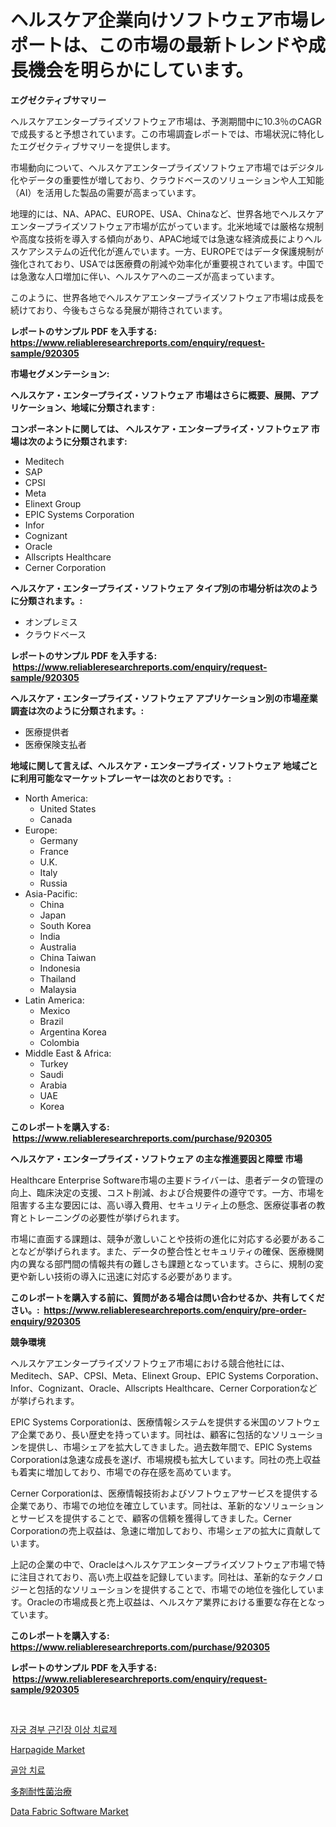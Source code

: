 <p><h1>ヘルスケア企業向けソフトウェア市場レポートは、この市場の最新トレンドや成長機会を明らかにしています。</h1></p><p><strong>エグゼクティブサマリー</strong></p>
<p><p>ヘルスケアエンタープライズソフトウェア市場は、予測期間中に10.3％のCAGRで成長すると予想されています。この市場調査レポートでは、市場状況に特化したエグゼクティブサマリーを提供します。</p><p>市場動向について、ヘルスケアエンタープライズソフトウェア市場ではデジタル化やデータの重要性が増しており、クラウドベースのソリューションや人工知能（AI）を活用した製品の需要が高まっています。</p><p>地理的には、NA、APAC、EUROPE、USA、Chinaなど、世界各地でヘルスケアエンタープライズソフトウェア市場が広がっています。北米地域では厳格な規制や高度な技術を導入する傾向があり、APAC地域では急速な経済成長によりヘルスケアシステムの近代化が進んでいます。一方、EUROPEではデータ保護規制が強化されており、USAでは医療費の削減や効率化が重要視されています。中国では急激な人口増加に伴い、ヘルスケアへのニーズが高まっています。</p><p>このように、世界各地でヘルスケアエンタープライズソフトウェア市場は成長を続けており、今後もさらなる発展が期待されています。</p></p>
<p><strong>レポートのサンプル PDF を入手する: <a href="https://www.reliableresearchreports.com/enquiry/request-sample/920305">https://www.reliableresearchreports.com/enquiry/request-sample/920305</a></strong></p>
<p><strong>市場セグメンテーション:</strong></p>
<p><strong> ヘルスケア・エンタープライズ・ソフトウェア 市場はさらに概要、展開、アプリケーション、地域に分類されます :</strong></p>
<p><strong>コンポーネントに関しては、 ヘルスケア・エンタープライズ・ソフトウェア 市場は次のように分類されます: &nbsp;</strong></p>
<p><ul><li>Meditech</li><li>SAP</li><li>CPSI</li><li>Meta</li><li>Elinext Group</li><li>EPIC Systems Corporation</li><li>Infor</li><li>Cognizant</li><li>Oracle</li><li>Allscripts Healthcare</li><li>Cerner Corporation</li></ul></p>
<p><strong> ヘルスケア・エンタープライズ・ソフトウェア タイプ別の市場分析は次のように分類されます。:</strong></p>
<p><ul><li>オンプレミス</li><li>クラウドベース</li></ul></p>
<p><strong>レポートのサンプル PDF を入手する: &nbsp;<a href="https://www.reliableresearchreports.com/enquiry/request-sample/920305">https://www.reliableresearchreports.com/enquiry/request-sample/920305</a></strong></p>
<p><strong> ヘルスケア・エンタープライズ・ソフトウェア アプリケーション別の市場産業調査は次のように分類されます。:</strong></p>
<p><ul><li>医療提供者</li><li>医療保険支払者</li></ul></p>
<p><strong>地域に関して言えば、ヘルスケア・エンタープライズ・ソフトウェア 地域ごとに利用可能なマーケットプレーヤーは次のとおりです。:</strong></p>
<p><ul>
    <li>
        North America:
        <ul>
            <li>United States</li>
            <li>Canada</li>
        </ul>
    </li>
    <li>
        Europe:
        <ul>
            <li>Germany</li>
            <li>France</li>
            <li>U.K.</li>
            <li>Italy</li>
            <li>Russia</li>
        </ul>
    </li>
    <li>
        Asia-Pacific:
        <ul>
            <li>China</li>
            <li>Japan</li>
            <li>South Korea</li>
            <li>India</li>
            <li>Australia</li>
            <li>China Taiwan</li>
            <li>Indonesia</li>
            <li>Thailand</li>
            <li>Malaysia</li>
        </ul>
    </li>
    <li>
        Latin America:
        <ul>
            <li>Mexico</li>
            <li>Brazil</li>
            <li>Argentina Korea</li>
            <li>Colombia</li>
        </ul>
    </li>
    <li>
        Middle East & Africa:
        <ul>
            <li>Turkey</li>
            <li>Saudi</li>
            <li>Arabia</li>
            <li>UAE</li>
            <li>Korea</li>
        </ul>
    </li>
    </ul></p>
<p><strong>このレポートを購入する: &nbsp;<a href="https://www.reliableresearchreports.com/purchase/920305">https://www.reliableresearchreports.com/purchase/920305</a></strong></p>
<p><strong>ヘルスケア・エンタープライズ・ソフトウェア の主な推進要因と障壁 市場</strong></p>
<p><p>Healthcare Enterprise Software市場の主要ドライバーは、患者データの管理の向上、臨床決定の支援、コスト削減、および合規要件の遵守です。一方、市場を阻害する主な要因には、高い導入費用、セキュリティ上の懸念、医療従事者の教育とトレーニングの必要性が挙げられます。</p><p>市場に直面する課題は、競争が激しいことや技術の進化に対応する必要があることなどが挙げられます。また、データの整合性とセキュリティの確保、医療機関内の異なる部門間の情報共有の難しさも課題となっています。さらに、規制の変更や新しい技術の導入に迅速に対応する必要があります。</p></p>
<p><strong>このレポートを購入する前に、質問がある場合は問い合わせるか、共有してください。:&nbsp; <a href="https://www.reliableresearchreports.com/enquiry/pre-order-enquiry/920305">https://www.reliableresearchreports.com/enquiry/pre-order-enquiry/920305</a></strong></p>
<p><strong>競争環境</strong></p>
<p><p>ヘルスケアエンタープライズソフトウェア市場における競合他社には、Meditech、SAP、CPSI、Meta、Elinext Group、EPIC Systems Corporation、Infor、Cognizant、Oracle、Allscripts Healthcare、Cerner Corporationなどが挙げられます。</p><p>EPIC Systems Corporationは、医療情報システムを提供する米国のソフトウェア企業であり、長い歴史を持っています。同社は、顧客に包括的なソリューションを提供し、市場シェアを拡大してきました。過去数年間で、EPIC Systems Corporationは急速な成長を遂げ、市場規模も拡大しています。同社の売上収益も着実に増加しており、市場での存在感を高めています。</p><p>Cerner Corporationは、医療情報技術およびソフトウェアサービスを提供する企業であり、市場での地位を確立しています。同社は、革新的なソリューションとサービスを提供することで、顧客の信頼を獲得してきました。Cerner Corporationの売上収益は、急速に増加しており、市場シェアの拡大に貢献しています。</p><p>上記の企業の中で、Oracleはヘルスケアエンタープライズソフトウェア市場で特に注目されており、高い売上収益を記録しています。同社は、革新的なテクノロジーと包括的なソリューションを提供することで、市場での地位を強化しています。Oracleの市場成長と売上収益は、ヘルスケア業界における重要な存在となっています。</p></p>
<p><strong>このレポートを購入する: &nbsp; <a href="https://www.reliableresearchreports.com/purchase/920305">https://www.reliableresearchreports.com/purchase/920305</a></strong></p>
<p><strong>レポートのサンプル PDF を入手する: &nbsp;<a href="https://www.reliableresearchreports.com/enquiry/request-sample/920305">https://www.reliableresearchreports.com/enquiry/request-sample/920305</a></strong><strong></strong></p>
<p>&nbsp;</p>
<p><p><a href="https://github.com/vs2869dizt0/Market-Research-Report-List-1/blob/main/2362238183101.md">자궁 경부 근긴장 이상 치료제</a></p><p><a href="https://issuu.com/reportprime-2/docs/harpagide-market-size-2030.pptx">Harpagide Market</a></p><p><a href="https://github.com/sougarounis/Market-Research-Report-List-2/blob/main/6520370183100.md">골암 치료</a></p><p><a href="https://github.com/oqoeusbvpadwjs08/Market-Research-Report-List-1/blob/main/4717408183078.md">多剤耐性菌治療</a></p><p><a href="https://github.com/nathandecarvalho/Market-Research-Report-List-2/blob/main/data-fabric-software-market.md">Data Fabric Software Market</a></p></p>
